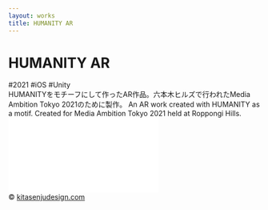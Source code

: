 ```yaml
---
layout: works
title: HUMANITY AR
---
```


# HUMANITY AR 

<div class="tags">#2021 #iOS #Unity</div>

<div class="description">
HUMANITYをモチーフにして作ったAR作品。六本木ヒルズで行われたMedia Ambition Tokyo 2021のために製作。
An AR work created with HUMANITY as a motif. Created for Media Ambition Tokyo 2021 held at Roppongi Hills.
</div>


<div class="videoB">
<iframe src="//player.vimeo.com/video/559796265" frameborder="0" webkitAllowFullScreen mozallowfullscreen allowFullScreen></iframe>
</div>

<!--div class="videoB">
<iframe src="//player.vimeo.com/video/559796265" frameborder="0" webkitAllowFullScreen mozallowfullscreen allowFullScreen></iframe>
</div-->

<div class="footer">
  &copy; <a href="https://kitasenjudesign.com">kitasenjudesign.com</a>
</div>
